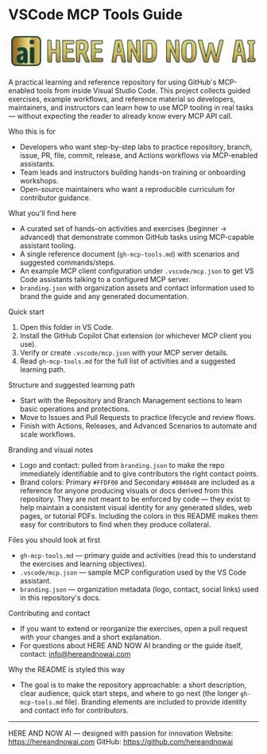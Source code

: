 # VSCode MCP Tools Guide

![HERE AND NOW AI Logo](https://raw.githubusercontent.com/hereandnowai/images/refs/heads/main/logos/logo-of-here-and-now-ai.png)

A practical learning and reference repository for using GitHub's MCP-enabled tools from inside Visual Studio Code. This project collects guided exercises, example workflows, and reference material so developers, maintainers, and instructors can learn how to use MCP tooling in real tasks — without expecting the reader to already know every MCP API call.

Who this is for
- Developers who want step-by-step labs to practice repository, branch, issue, PR, file, commit, release, and Actions workflows via MCP-enabled assistants.
- Team leads and instructors building hands-on training or onboarding workshops.
- Open-source maintainers who want a reproducible curriculum for contributor guidance.

What you'll find here
- A curated set of hands-on activities and exercises (beginner → advanced) that demonstrate common GitHub tasks using MCP-capable assistant tooling.
- A single reference document (`gh-mcp-tools.md`) with scenarios and suggested commands/steps.
- An example MCP client configuration under `.vscode/mcp.json` to get VS Code assistants talking to a configured MCP server.
- `branding.json` with organization assets and contact information used to brand the guide and any generated documentation.

Quick start
1. Open this folder in VS Code.
2. Install the GitHub Copilot Chat extension (or whichever MCP client you use).
3. Verify or create `.vscode/mcp.json` with your MCP server details.
4. Read `gh-mcp-tools.md` for the full list of activities and a suggested learning path.

Structure and suggested learning path
- Start with the Repository and Branch Management sections to learn basic operations and protections.
- Move to Issues and Pull Requests to practice lifecycle and review flows.
- Finish with Actions, Releases, and Advanced Scenarios to automate and scale workflows.

Branding and visual notes
- Logo and contact: pulled from `branding.json` to make the repo immediately identifiable and to give contributors the right contact points.
- Brand colors: Primary `#FFDF00` and Secondary `#004040` are included as a reference for anyone producing visuals or docs derived from this repository. They are not meant to be enforced by code — they exist to help maintain a consistent visual identity for any generated slides, web pages, or tutorial PDFs. Including the colors in this README makes them easy for contributors to find when they produce collateral.

Files you should look at first
- `gh-mcp-tools.md` — primary guide and activities (read this to understand the exercises and learning objectives).
- `.vscode/mcp.json` — sample MCP configuration used by the VS Code assistant.
- `branding.json` — organization metadata (logo, contact, social links) used in this repository's docs.

Contributing and contact
- If you want to extend or reorganize the exercises, open a pull request with your changes and a short explanation.
- For questions about HERE AND NOW AI branding or the guide itself, contact: info@hereandnowai.com

Why the README is styled this way
- The goal is to make the repository approachable: a short description, clear audience, quick start steps, and where to go next (the longer `gh-mcp-tools.md` file). Branding elements are included to provide identity and contact info for contributors.

---

HERE AND NOW AI — designed with passion for innovation
Website: https://hereandnowai.com
GitHub: https://github.com/hereandnowai


